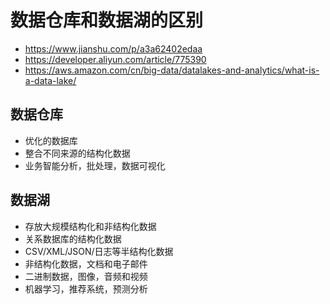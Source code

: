 # 数据仓库和数据湖的区别
- https://www.jianshu.com/p/a3a62402edaa
- https://developer.aliyun.com/article/775390
- https://aws.amazon.com/cn/big-data/datalakes-and-analytics/what-is-a-data-lake/

## 数据仓库
- 优化的数据库
- 整合不同来源的结构化数据
- 业务智能分析，批处理，数据可视化

## 数据湖
- 存放大规模结构化和非结构化数据
- 关系数据库的结构化数据
- CSV/XML/JSON/日志等半结构化数据
- 非结构化数据，文档和电子邮件
- 二进制数据，图像，音频和视频
- 机器学习，推荐系统，预测分析

